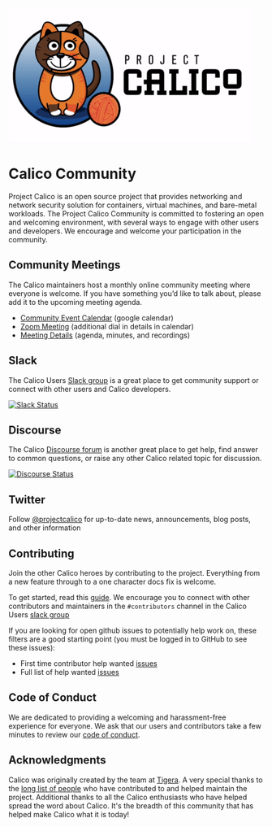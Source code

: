 ![Calico Logo](images/calico-animated.gif)

# Calico Community

Project Calico is an open source project that provides networking and network security solution for containers,
virtual machines, and bare-metal workloads. The Project Calico Community is committed to fostering an open and welcoming
environment, with several ways to engage with other users and developers. We encourage and welcome your participation in
the community.

## Community Meetings
The Calico maintainers host a monthly online community meeting where everyone is welcome. If you have something you’d like to
talk about, please add it to the upcoming meeting agenda.

- [Community Event Calendar](https://calendar.google.com/calendar/embed?src=tigera.io_uunmavdev5ndovf0hc4frtl0i0%40group.calendar.google.com)
  (google calendar)
- [Zoom Meeting](https://zoom.us/j/270294702?pwd=K1dsSEpwUDVPZEozSmJONFNtRXVZUT09) (additional dial in details in calendar)
- [Meeting Details](https://docs.google.com/document/d/1b6-ZS7UmRP_-XDq4XnlaKyb7lW9xbnzJ4mt5JK7ASHY/)
  (agenda, minutes, and recordings)


## Slack
The Calico Users [Slack group](https://slack.projectcalico.org) is a great place to get community support or connect with
other users and Calico developers.

[![Slack Status](https://slack.projectcalico.org/badge.svg)](https://slack.projectcalico.org)

## Discourse

The Calico [Discourse forum](https://discuss.projectcalico.org) is another great place to get help, find answer to common
questions, or raise any other Calico related topic for discussion.

[![Discourse Status](https://img.shields.io/discourse/status.svg?server=https%3A%2F%2Fdiscuss.projectcalico.org)](https://discuss.projectcalico.org)

## Twitter

Follow [@projectcalico](https://twitter.com/projectcalico) for up-to-date news, announcements, blog posts, and
other information

## Contributing

Join the other Calico heroes by contributing to the project. Everything from a new feature through to a one character docs
fix is welcome.

To get started, read this [guide](https://github.com/projectcalico/calico/blob/master/CONTRIBUTING_CODE.md). We encourage you
to connect with other contributors and maintainers in the `#contributors` channel in the Calico Users
[slack group](https://slack.projectcalico.org)

If you are looking for open github issues to potentially help work on, these filters are a good starting point
(you must be logged in to GitHub to see these issues):

* First time contributor help wanted
  [issues](https://github.com/issues?utf8=%E2%9C%93&q=is%3Aopen+user%3Aprojectcalico+label%3A%22good-first-issue%22+)
* Full list of help wanted
  [issues](https://github.com/issues?utf8=%E2%9C%93&q=is%3Aopen+user%3Aprojectcalico+label%3A%22help+wanted%22+)

## Code of Conduct

We are dedicated to providing a welcoming and harassment-free experience for everyone. We ask that our users and contributors
take a few minutes to review our [code of conduct](CODE_OF_CONDUCT.md).

## Acknowledgments

Calico was originally created by the team at [Tigera](https://tigera.io). A very special thanks to the
[long list of people](https://github.com/projectcalico/calico/blob/master/AUTHORS.md) who have contributed to and helped
maintain the project. Additional thanks to all the Calico enthusiasts who have helped spread the word about Calico. It's the
breadth of this community that has helped make Calico what it is today!

